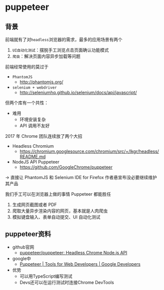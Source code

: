 # puppeteer

## 背景

前端就有了对`headless`浏览器的需求，最多的应用场景有两个

1. `UI自动化测试`：摆脱手工浏览点击页面确认功能模式
2. `爬虫`：解决页面内容异步加载等问题

前端经常使用的莫过于

* `PhantomJS`
  * http://phantomjs.org/
* `selenium + webdriver`
  * http://seleniumhq.github.io/selenium/docs/api/javascript/

但两个库有一个共性：

* 难用
  * 环境安装复杂
  * API 调用不友好

2017 年 Chrome 团队连续放了两个大招

* Headless Chromium
  * https://chromium.googlesource.com/chromium/src/+/lkgr/headless/README.md
* NodeJS API Puppeteer
  * https://github.com/GoogleChrome/puppeteer

-> 直接让 PhantomJS 和 Selenium IDE for Firefox 作者悬宣布没必要继续维护其产品

我们手工可以在浏览器上做的事情 Puppeteer 都能胜任

1. 生成网页截图或者 PDF
2. 爬取大量异步渲染内容的网页，基本就是人肉爬虫
3. 模拟键盘输入、表单自动提交、UI 自动化测试

## puppeteer资料

* github官网
  * [puppeteer/puppeteer: Headless Chrome Node.js API](https://github.com/puppeteer/puppeteer)
* google中
  * [Puppeteer  |  Tools for Web Developers  |  Google Developers](https://developers.google.com/web/tools/puppeteer)
* 优势
  * 可以用TypeScript编写测试
  * Devs还可以在运行测试时连接Chrome DevTools
